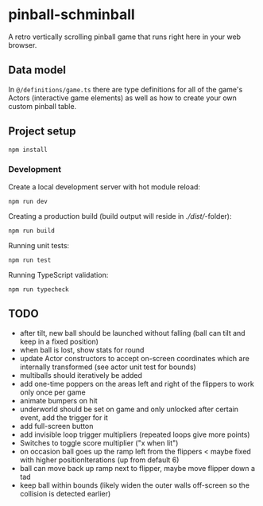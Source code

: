 # pinball-schminball

A retro vertically scrolling pinball game that runs right here in your web browser.

## Data model

In `@/definitions/game.ts` there are type definitions for all of the game's
Actors (interactive game elements) as well as how to create your own custom pinball table.

## Project setup

```
npm install
```

### Development

Create a local development server with hot module reload:

```
npm run dev
```

Creating a production build (build output will reside in _./dist/_-folder):

```
npm run build
```

Running unit tests:

```
npm run test
```

Running TypeScript validation:

```
npm run typecheck
```

## TODO

* after tilt, new ball should be launched without falling (ball can tilt and keep in a fixed position)
* when ball is lost, show stats for round
* update Actor constructors to accept on-screen coordinates which are internally transformed (see actor unit test for bounds)
* multiballs should iteratively be added
* add one-time poppers on the areas left and right of the flippers to work only once per game
* animate bumpers on hit
* underworld should be set on game and only unlocked after certain event, add the trigger for it
* add full-screen button
* add invisible loop trigger multipliers (repeated loops give more points)
* Switches to toggle score multiplier ("x when lit")
* on occasion ball goes up the ramp left from the flippers < maybe fixed with higher positionIterations (up from default 6)
* ball can move back up ramp next to flipper, maybe move flipper down a tad
* keep ball within bounds (likely widen the outer walls off-screen so the collision is detected earlier)
